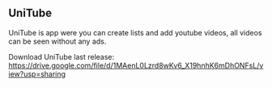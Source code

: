 ## UniTube
UniTube is app were you can create lists and add youtube videos, all videos can be seen without any ads.

Download UniTube last release: https://drive.google.com/file/d/1MAenL0Lzrd8wKv6_X19hnhK6mDhONFsL/view?usp=sharing

